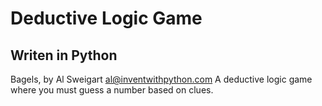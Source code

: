 # Deductive Logic Game
## Writen in Python

Bagels, by Al Sweigart al@inventwithpython.com
A deductive logic game where you must guess a number based on clues.
